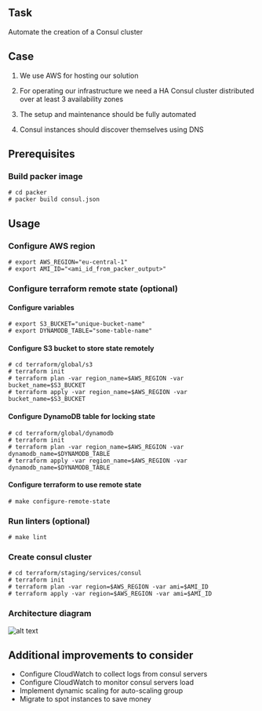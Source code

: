 ## Task

Automate the creation of a Consul cluster

## Case

1. We use AWS for hosting our solution

2. For operating our infrastructure we need a HA Consul cluster distributed over at least 3 availability zones

3. The setup and maintenance should be fully automated

4. Consul instances should discover themselves using DNS

## Prerequisites

### Build packer image
```
# cd packer
# packer build consul.json
```

## Usage

### Configure AWS region
```
# export AWS_REGION="eu-central-1"
# export AMI_ID="<ami_id_from_packer_output>"
```

### Configure terraform remote state (optional)

#### Configure variables
```
# export S3_BUCKET="unique-bucket-name"
# export DYNAMODB_TABLE="some-table-name"
```

#### Configure S3 bucket to store state remotely
```
# cd terraform/global/s3
# terraform init
# terraform plan -var region_name=$AWS_REGION -var bucket_name=$S3_BUCKET
# terraform apply -var region_name=$AWS_REGION -var bucket_name=$S3_BUCKET
```

#### Configure DynamoDB table for locking state
```
# cd terraform/global/dynamodb
# terraform init
# terraform plan -var region_name=$AWS_REGION -var dynamodb_name=$DYNAMODB_TABLE
# terraform apply -var region_name=$AWS_REGION -var dynamodb_name=$DYNAMODB_TABLE
```

#### Configure terraform to use remote state
```
# make configure-remote-state
```

### Run linters (optional)
```
# make lint
```

### Create consul cluster
```
# cd terraform/staging/services/consul
# terraform init
# terraform plan -var region=$AWS_REGION -var ami=$AMI_ID
# terraform apply -var region=$AWS_REGION -var ami=$AMI_ID
```

### Architecture diagram
![alt text](https://i.imgur.com/JuKMOND.png "AWS diagram")


## Additional improvements to consider
* Configure CloudWatch to collect logs from consul servers
* Configure CloudWatch to monitor consul servers load
* Implement dynamic scaling for auto-scaling group 
* Migrate to spot instances to save money
